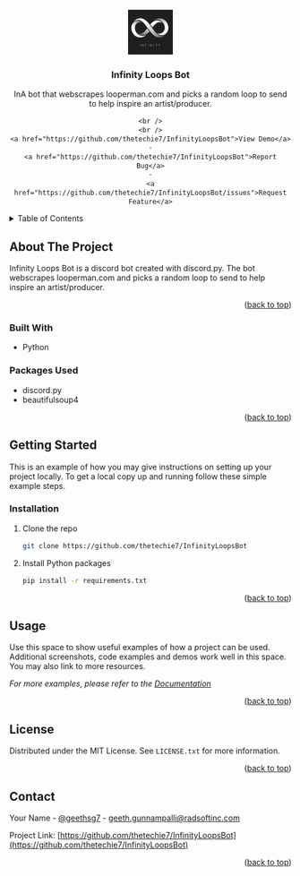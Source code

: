 <div id="top"></div>



<!-- PROJECT LOGO -->
<br />
<div align="center">
  <a href="https://github.com/thetechie7/InfinityLoopsBot">
    <img src="images/logo.png" alt="Logo" width="80" height="80">
  </a>

<h3 align="center">Infinity Loops Bot </h3>

  <p align="center">
InA bot that webscrapes looperman.com and picks a random loop to send to help inspire an artist/producer.

   
    <br />
    <br />
    <a href="https://github.com/thetechie7/InfinityLoopsBot">View Demo</a>
    ·
    <a href="https://github.com/thetechie7/InfinityLoopsBot">Report Bug</a>
    ·
    <a href="https://github.com/thetechie7/InfinityLoopsBot/issues">Request Feature</a>
  </p>
</div>



<!-- TABLE OF CONTENTS -->
<details>
  <summary>Table of Contents</summary>
  <ol>
    <li>
      <a href="#about-the-project">About The Project</a>
      <ul>
        <li><a href="#built-with">Built With</a></li>
      </ul>
    </li>
    <li>
      <a href="#getting-started">Getting Started</a>
      <ul>
        <li><a href="#installation">Installation</a></li>
      </ul>
    </li>
    <li><a href="#usage">Usage</a></li>
    <li><a href="#license">License</a></li>
    <li><a href="#contact">Contact</a></li>
  </ol>
</details>



<!-- ABOUT THE PROJECT -->
## About The Project


Infinity Loops Bot is a discord bot created with discord.py. The bot webscrapes looperman.com and picks a random loop to send to help inspire an artist/producer.

<p align="right">(<a href="#top">back to top</a>)</p>

### Built With

* Python

### Packages Used

* discord.py
* beautifulsoup4


<p align="right">(<a href="#top">back to top</a>)</p>


<!-- GETTING STARTED -->
## Getting Started

This is an example of how you may give instructions on setting up your project locally.
To get a local copy up and running follow these simple example steps.

### Installation

1. Clone the repo
   ```sh
   git clone https://github.com/thetechie7/InfinityLoopsBot
   ```
2. Install Python packages
   ```sh
   pip install -r requirements.txt
   ```


<p align="right">(<a href="#top">back to top</a>)</p>



<!-- USAGE EXAMPLES -->
## Usage

Use this space to show useful examples of how a project can be used. Additional screenshots, code examples and demos work well in this space. You may also link to more resources.

_For more examples, please refer to the [Documentation](https://example.com)_

<p align="right">(<a href="#top">back to top</a>)</p>



<!-- LICENSE -->
## License

Distributed under the MIT License. See `LICENSE.txt` for more information.

<p align="right">(<a href="#top">back to top</a>)</p>



<!-- CONTACT -->
## Contact

Your Name - [@geethsg7](https://instagram.com/geethsg7) - geeth.gunnampalli@radsoftinc.com

Project Link: [https://github.com/thetechie7/InfinityLoopsBot](https://github.com/thetechie7/InfinityLoopsBot)

<p align="right">(<a href="#top">back to top</a>)</p>



